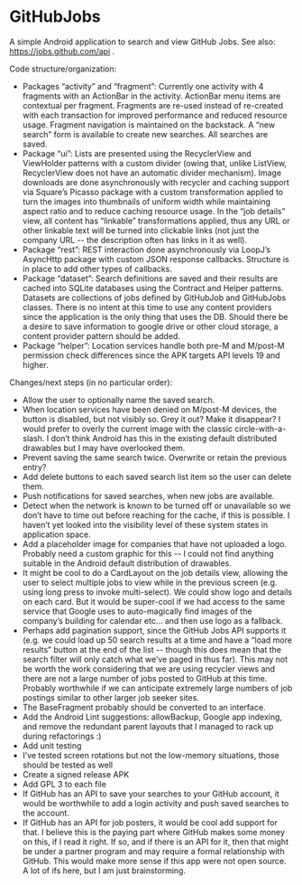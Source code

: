# GitHubJobs
A simple Android application to search and view GitHub Jobs.  See also:  https://jobs.github.com/api .

Code structure/organization:

 * Packages “activity” and “fragment”:  Currently one activity with 4 fragments with an ActionBar in the activity.  ActionBar menu items are contextual per fragment.  Fragments are re-used instead of re-created with each transaction for improved performance and reduced resource usage.  Fragment navigation is maintained on the backstack.  A “new search” form is available to create new searches.  All searches are saved.
 * Package “ui”:  Lists are presented using the RecyclerView and ViewHolder patterns with a custom divider (owing that, unlike ListView, RecyclerView does not have an automatic divider mechanism).  Image downloads are done asynchronously with recycler and caching support via Square’s Picasso package with a custom transformation applied to turn the images into thumbnails of uniform width while maintaining aspect ratio and to reduce caching resource usage.  In the “job details” view, all content has “linkable” transformations applied, thus any URL or other linkable text will be turned into clickable links (not just the company URL -- the description often has links in it as well).
 * Package “rest”:  REST interaction done asynchronously via LoopJ’s AsyncHttp package with custom JSON response callbacks.  Structure is in place to add other types of callbacks.
 * Package “dataset”:  Search definitions are saved and their results are cached into SQLite databases using the Contract and Helper patterns.  Datasets are collections of jobs defined by GitHubJob and GitHubJobs classes.  There is no intent at this time to use any content providers since the application is the only thing that uses the DB.  Should there be a desire to save information to google drive or other cloud storage, a content provider pattern should be added.
 * Package “helper”:  Location services handle both pre-M and M/post-M permission check differences since the APK targets API levels 19 and higher.

Changes/next steps (in no particular order):

 * Allow the user to optionally name the saved search.
 * When location services have been denied on M/post-M devices, the button is disabled, but not visibly so.  Grey it out?  Make it disappear?  I would prefer to overly the current image with the classic circle-with-a-slash.  I don’t think Android has this in the existing default distributed drawables but I may have overlooked them.
 * Prevent saving the same search twice.  Overwrite or retain the previous entry?
 * Add delete buttons to each saved search list item so the user can delete them.
 * Push notifications for saved searches, when new jobs are available.
 * Detect when the network is known to be turned off or unavailable so we don’t have to time out before reaching for the cache, if this is possible.  I haven’t yet looked into the visibility level of these system states in application space.
 * Add a placeholder image for companies that have not uploaded a logo.  Probably need a custom graphic for this -- I could not find anything suitable in the Android default distribution of drawables.
 * It might be cool to do a CardLayout on the job details view, allowing the user to select multiple jobs to view while in the previous screen (e.g. using long press to invoke multi-select).  We could show logo and details on each card.  But it would be super-cool if we had access to the same service that Google uses to auto-magically find images of the company’s building for calendar etc… and then use logo as a fallback.
 * Perhaps add pagination support, since the GitHub Jobs API supports it (e.g. we could load up 50 search results at a time and have a “load more results” button at the end of the list -- though this does mean that the search filter will only catch what we’ve paged in thus far).  This may not be worth the work considering that we are using recycler views and there are not a large number of jobs posted to GitHub at this time.  Probably worthwhile if we can anticipate extremely large numbers of job postings similar to other larger job seeker sites.
 * The BaseFragment probably should be converted to an interface.
 * Add the Android Lint suggestions:  allowBackup, Google app indexing, and remove the redundant parent layouts that I managed to rack up during refactorings :)
 * Add unit testing
 * I’ve tested screen rotations but not the low-memory situations, those should be tested as well
 * Create a signed release APK
 * Add GPL 3 to each file
 * If GitHub has an API to save your searches to your GitHub account, it would be worthwhile to add a login activity and push saved searches to the account.
 * If GitHub has an API for job posters, it would be cool add support for that.  I believe this is the paying part where GitHub makes some money on this, if I read it right.  If so, and if there is an API for it, then that might be under a partner program and may require a formal relationship with GitHub.  This would make more sense if this app were not open source.  A lot of ifs here, but I am just brainstorming.
